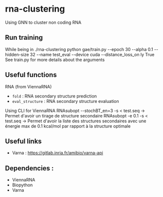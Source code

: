 # rna-clustering
Using GNN to cluster non coding RNA

## Run training
While being in ./rna-clustering
python gae/train.py --epoch 30 --alpha 0.1 --hidden-size 32 --name test_eval --device cuda --distance_loss_on
ly True
See train.py for more details about the arguments

## Useful functions
RNA (from ViennaRNA)
- `fold` : RNA secondary structure prediction
- `eval_structure` : RNA secondary structure evaluation

Using CLI for ViennaRNA
RNAsubopt --stochBT_en=3 -s < test.seq
-> Permet d'avoir un tirage de structure secondaire
RNAsubopt -e 0.1 -s < test.seq
-> Permet d'avoir la liste des structures secondaires avec une énergie max de 0.1 kcal/mol par rapport à la structure optimale

## Useful links
- Varna : https://gitlab.inria.fr/amibio/varna-api


## Dependencies :
- ViennaRNA
- Biopython
- Varna